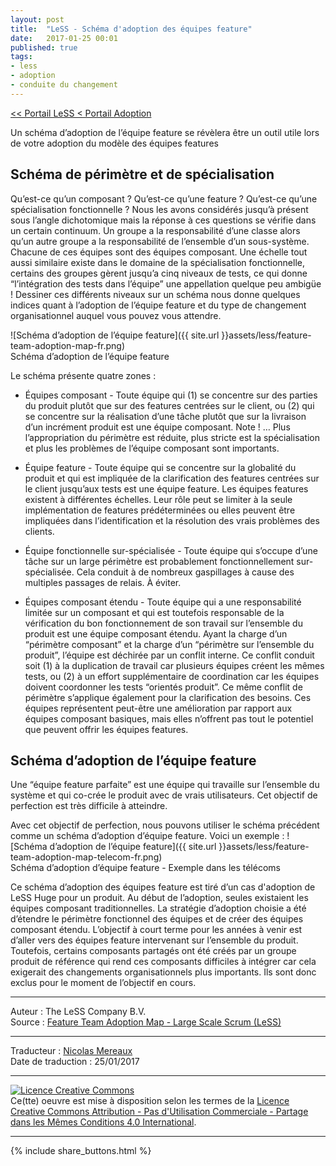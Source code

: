 ```yaml
---
layout: post
title:  "LeSS - Schéma d'adoption des équipes feature"
date:   2017-01-25 00:01
published: true
tags:
- less
- adoption
- conduite du changement
---
```


[<< Portail LeSS < Portail Adoption](http://www.les-traducteurs-agiles.org/2016/12/26/less-portail-adoption.html)

Un schéma d’adoption de l’équipe feature se révèlera être un outil utile lors de votre adoption du modèle des équipes features

## Schéma de périmètre et de spécialisation

Qu’est-ce qu’un composant ? Qu’est-ce qu’une feature ? Qu’est-ce qu’une spécialisation fonctionnelle ? Nous les avons considérés jusqu’à présent sous l’angle dichotomique mais la réponse à ces questions se vérifie dans un certain continuum. Un groupe a la responsabilité d’une classe alors qu’un autre groupe a la responsabilité de l’ensemble d’un sous-système. Chacune de ces équipes sont des équipes composant. Une échelle tout aussi similaire existe dans le domaine de la spécialisation fonctionnelle, certains des groupes gèrent jusqu’a cinq niveaux de tests, ce qui donne “l’intégration des tests dans l’équipe” une appellation quelque peu ambigüe ! Dessiner ces différents niveaux sur un schéma nous donne quelques indices quant à l’adoption de l’équipe feature et du type de changement organisationnel auquel vous pouvez vous attendre.

![Schéma d’adoption de l’équipe feature]({{ site.url }}assets/less/feature-team-adoption-map-fr.png)  
Schéma d’adoption de l’équipe feature


Le schéma présente quatre zones :

* Équipes composant - Toute équipe qui (1) se concentre sur des parties du produit plutôt que sur des features centrées sur le client, ou (2) qui se concentre sur la réalisation d’une tâche plutôt que sur la livraison d’un incrément produit est une équipe composant. Note ! … Plus l’appropriation du périmètre est réduite, plus stricte est la spécialisation et plus les problèmes de l’équipe composant sont importants.


* Équipe feature - Toute équipe qui se concentre sur la globalité du produit et qui est impliquée de la clarification des features centrées sur le client jusqu’aux tests est une équipe feature. Les équipes features existent à différentes échelles. Leur rôle peut se limiter à la seule implémentation de features prédéterminées ou elles peuvent être impliquées dans l’identification et la résolution des vrais problèmes des clients.


* Équipe fonctionnelle sur-spécialisée - Toute équipe qui s’occupe d’une tâche sur un large périmètre est probablement fonctionnellement sur-spécialisée. Cela conduit à de nombreux gaspillages à cause des multiples passages de relais. À éviter.


* Équipes composant étendu - Toute équipe qui a une responsabilité limitée sur un composant et qui est toutefois responsable de la vérification du bon fonctionnement de son travail sur l’ensemble du produit est une équipe composant étendu. Ayant la charge d’un “périmètre composant” et la charge d’un “périmètre sur l’ensemble du produit”, l’équipe est déchirée par un conflit interne. Ce conflit conduit soit (1) à la duplication de travail car plusieurs équipes créent les mêmes tests, ou (2) à un effort supplémentaire de coordination car les équipes doivent coordonner les tests “orientés produit”. Ce même conflit de périmètre s’applique également pour la clarification des besoins. Ces équipes représentent peut-être une amélioration par rapport aux équipes composant basiques, mais elles n’offrent pas tout le potentiel que peuvent offrir les équipes features.


## Schéma d’adoption de l’équipe feature

Une “équipe feature parfaite” est une équipe qui travaille sur l’ensemble du système et qui co-crée le produit avec de vrais utilisateurs. Cet objectif de perfection est très difficile à atteindre.

Avec cet objectif de perfection, nous pouvons utiliser le schéma précédent comme un schéma d’adoption d’équipe feature. Voici un exemple :
![Schéma d’adoption de l’équipe feature]({{ site.url }}assets/less/feature-team-adoption-map-telecom-fr.png)  
Schéma d’adoption d’équipe feature - Exemple dans les télécoms

Ce schéma d’adoption des équipes feature est tiré d’un cas d'adoption de LeSS Huge pour un produit. Au début de l’adoption, seules existaient les équipes composant traditionnelles. La stratégie d’adoption choisie a été d’étendre le périmètre fonctionnel des équipes et de créer des équipes composant étendu. L’objectif à court terme pour les années à venir est d’aller vers des équipes feature intervenant sur l’ensemble du produit. Toutefois, certains composants partagés ont été créés par un groupe produit de référence qui rend ces composants difficiles à intégrer car cela exigerait des changements organisationnels plus importants. Ils sont donc exclus pour le moment de l’objectif en cours.


---
Auteur : The LeSS Company B.V.  
Source : [Feature Team Adoption Map - Large Scale Scrum (LeSS)](http://less.works/less/adoption/feature-team-adoption_map.html)  

---
Traducteur : [Nicolas Mereaux](http://www.les-traducteurs-agiles.org/traducteurs/)  
Date de traduction : 25/01/2017  

---

<a rel="license" href="http://creativecommons.org/licenses/by-nc-sa/4.0/"><img alt="Licence Creative Commons" style="border-width:0" src="http://i.creativecommons.org/l/by-nc-sa/4.0/88x31.png" /></a><br />Ce(tte) oeuvre est mise à disposition selon les termes de la <a rel="license" href="http://creativecommons.org/licenses/by-nc-sa/4.0/">Licence Creative Commons Attribution - Pas d'Utilisation Commerciale - Partage dans les Mêmes Conditions 4.0 International</a>.

---

{% include share_buttons.html %}
